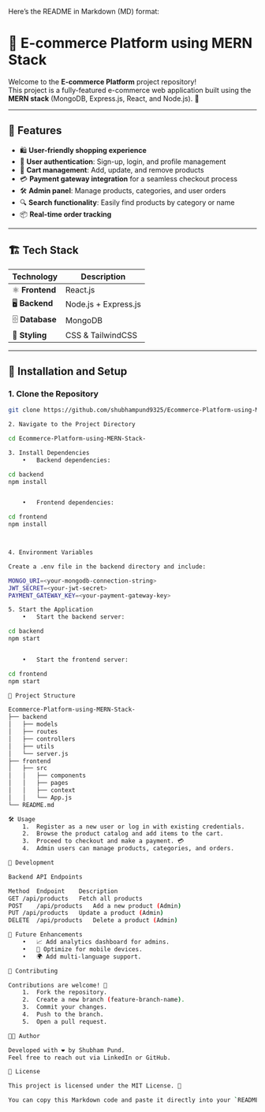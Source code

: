 Here’s the README in Markdown (MD) format:

# 🛒 **E-commerce Platform using MERN Stack**

Welcome to the **E-commerce Platform** project repository!  
This project is a fully-featured e-commerce web application built using the **MERN stack** (MongoDB, Express.js, React, and Node.js). 🚀

---

## 🌟 **Features**
- 🛍️ **User-friendly shopping experience**  
- 🔑 **User authentication**: Sign-up, login, and profile management  
- 🛒 **Cart management**: Add, update, and remove products  
- 💳 **Payment gateway integration** for a seamless checkout process  
- 🛠️ **Admin panel**: Manage products, categories, and user orders  
- 🔍 **Search functionality**: Easily find products by category or name  
- 📦 **Real-time order tracking**

---

## 🏗️ **Tech Stack**
| **Technology**        | **Description**         |
|------------------------|-------------------------|
| ⚛️ **Frontend**        | React.js               |
| 🖥️ **Backend**         | Node.js + Express.js   |
| 🗄️ **Database**        | MongoDB                |
| 🎨 **Styling**         | CSS & TailwindCSS      |

---

## 🚀 **Installation and Setup**

### **1. Clone the Repository**
```bash
git clone https://github.com/shubhampund9325/Ecommerce-Platform-using-MERN-Stack-.git

2. Navigate to the Project Directory

cd Ecommerce-Platform-using-MERN-Stack-

3. Install Dependencies
	•	Backend dependencies:

cd backend
npm install


	•	Frontend dependencies:

cd frontend
npm install



4. Environment Variables

Create a .env file in the backend directory and include:

MONGO_URI=<your-mongodb-connection-string>
JWT_SECRET=<your-jwt-secret>
PAYMENT_GATEWAY_KEY=<your-payment-gateway-key>

5. Start the Application
	•	Start the backend server:

cd backend
npm start


	•	Start the frontend server:

cd frontend
npm start

📂 Project Structure

Ecommerce-Platform-using-MERN-Stack-
├── backend
│   ├── models
│   ├── routes
│   ├── controllers
│   ├── utils
│   └── server.js
├── frontend
│   ├── src
│   │   ├── components
│   │   ├── pages
│   │   ├── context
│   │   └── App.js
└── README.md

🛠️ Usage
	1.	Register as a new user or log in with existing credentials.
	2.	Browse the product catalog and add items to the cart.
	3.	Proceed to checkout and make a payment. 💳
	4.	Admin users can manage products, categories, and orders.

🔧 Development

Backend API Endpoints

Method	Endpoint	Description
GET	/api/products	Fetch all products
POST	/api/products	Add a new product (Admin)
PUT	/api/products	Update a product (Admin)
DELETE	/api/products	Delete a product (Admin)

🚀 Future Enhancements
	•	📈 Add analytics dashboard for admins.
	•	📱 Optimize for mobile devices.
	•	🌍 Add multi-language support.

🤝 Contributing

Contributions are welcome! 🎉
	1.	Fork the repository.
	2.	Create a new branch (feature-branch-name).
	3.	Commit your changes.
	4.	Push to the branch.
	5.	Open a pull request.

🧑‍💻 Author

Developed with ❤️ by Shubham Pund.
Feel free to reach out via LinkedIn or GitHub.

📜 License

This project is licensed under the MIT License. 📝

You can copy this Markdown code and paste it directly into your `README.md` file. Let me know if you need further customization! 😊
